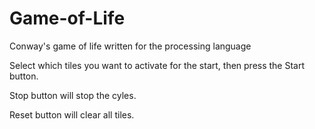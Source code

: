 # Game-of-Life
Conway's game of life written for the processing language

Select which tiles you want to activate for the start, then press the Start button.

Stop button will stop the cyles.

Reset button will clear all tiles.
